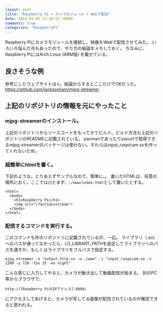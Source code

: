 ```yaml
---
layout: post
title: "Raspberry Pi + カメラモジュール + Webで配信"
date: 2014-05-05 23:38:52 +0900
comments: true
categories: "RaspberryPi"
---
```


Raspberry Piにカメラモジュールを接続し、映像をWebで配信させてみた。
いろいろ悩んだ点もあったので、やり方の結論をメモしておく。
ちなみに、Raspberry PiにはArch Linux (ARM版) を載せている。

## 良さそうな例

参考にしたウェブサイトは↓。結論からするとここだけでOKだった。
https://github.com/jacksonliam/mjpg-streamer

## 上記のリポジトリの情報を元にやったこと

### mjpg-streamerのインストール。
上記のリポジトリからソースコードをもってきてビルド。ビルド方法も上記のリポジトリのREADMEに記載されている。
pacmanであったりyaourtで取得できるmjpg-streamerのパッケージは使わない。それらはinput_raspicam.soを作ってくれないため。

### 超簡単にhtmlを書く。

下記のような。とりあえずサンプルなので、簡単に。。
書いたHTMLは、任意の場所におく。ここではひとまず、`~/www/index.html`として置いたとする。

```
<html>
  <body>
    <h1>Raspberry Pi</h1>
    <img src="/?action=stream">
  </body>
</html>
```

### 配信するコマンドを実行する。

このコマンドも件のリポジトリに記載されているが、一応。
ライブラリ（.so）へのパスが通ってなかったら、LD_LIBRARY_PATHを設定してライブラリへのパスを通すか、もしくはライブラリをフルパスで指定する。

`mjpg_streamer -o "output_http.so -w ./www" -i "input_raspicam.so -x 1280 -y 720 -fps 15 -ex night"`

こんな感じに入力してやると、カメラが動き出して動画配信が始まる。
別のPC等からブラウザで、

`http://[Raspberry PiのIPアドレス]:8080/`

にアクセスしてあげると、カメラが写してる画像が配信されているのが確認できると思われる。
